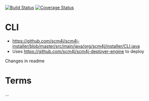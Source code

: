 [![Build Status](https://travis-ci.org/scm4j/scm4j-installer.svg?branch=master)](https://travis-ci.org/scm4j/scm4j-installer)
[![Coverage Status](https://coveralls.io/repos/scm4j/scm4j-installer/badge.png)](https://coveralls.io/r/scm4j/scm4j-installer)


# CLI

- https://github.com/scm4j/scm4j-installer/blob/master/src/main/java/org/scm4j/installer/CLI.java
- Uses https://github.com/scm4j/scm4j-deployer-engine to deploy

Changes in readme

# Terms

... 
